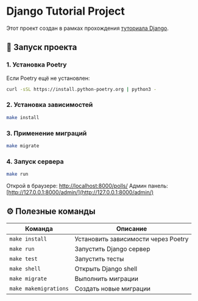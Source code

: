 # Django Tutorial Project

Этот проект создан в рамках прохождения [туториала Django](https://docs.djangoproject.com/en/stable/intro/tutorial01/).


## 🚀 Запуск проекта

### 1. Установка Poetry

Если Poetry ещё не установлен:

```bash
curl -sSL https://install.python-poetry.org | python3 -
```

### 2. Установка зависимостей

```bash
make install
```

### 3. Применение миграций

```bash
make migrate
```

### 4. Запуск сервера

```bash
make run
```

Открой в браузере: [http://localhost:8000/polls/](http://localhost:8000/polls/)
Админ панель: [http://127.0.0.1:8000/admin/](http://127.0.0.1:8000/admin/)

## ⚙️ Полезные команды

| Команда               | Описание                            |
| --------------------- | ----------------------------------- |
| `make install`        | Установить зависимости через Poetry |
| `make run`            | Запустить Django сервер             |
| `make test`           | Запустить тесты                     |
| `make shell`          | Открыть Django shell                |
| `make migrate`        | Выполнить миграции                  |
| `make makemigrations` | Создать новые миграции              |

